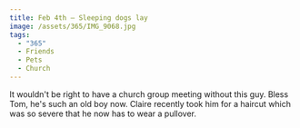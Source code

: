 ```yaml
---
title: Feb 4th — Sleeping dogs lay
image: /assets/365/IMG_9068.jpg
tags:
  - "365"
  - Friends
  - Pets
  - Church
---
```

It wouldn't be right to have a church group meeting without this guy. Bless Tom, he's such an old boy now. Claire recently took him for a haircut which was so severe that he now has to wear a pullover.  